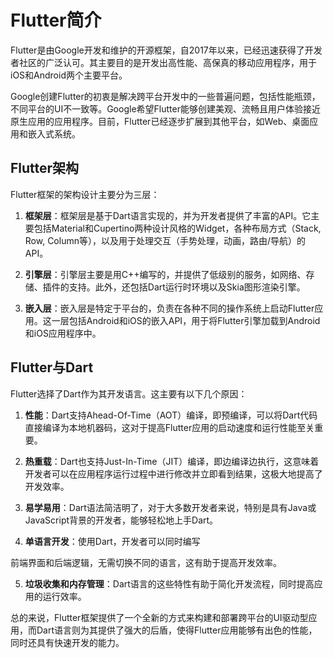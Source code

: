 # Flutter简介


Flutter是由Google开发和维护的开源框架，自2017年以来，已经迅速获得了开发者社区的广泛认可。其主要目的是开发出高性能、高保真的移动应用程序，用于iOS和Android两个主要平台。

Google创建Flutter的初衷是解决跨平台开发中的一些普遍问题，包括性能瓶颈，不同平台的UI不一致等。Google希望Flutter能够创建美观、流畅且用户体验接近原生应用的应用程序。目前，Flutter已经逐步扩展到其他平台，如Web、桌面应用和嵌入式系统。

## Flutter架构

Flutter框架的架构设计主要分为三层：

1. **框架层**：框架层是基于Dart语言实现的，并为开发者提供了丰富的API。它主要包括Material和Cupertino两种设计风格的Widget，各种布局方式（Stack, Row, Column等），以及用于处理交互（手势处理，动画，路由/导航）的API。

2. **引擎层**：引擎层主要是用C++编写的，并提供了低级别的服务，如网络、存储、插件的支持。此外，还包括Dart运行时环境以及Skia图形渲染引擎。

3. **嵌入层**：嵌入层是特定于平台的，负责在各种不同的操作系统上启动Flutter应用。这一层包括Android和iOS的嵌入API，用于将Flutter引擎加载到Android和iOS应用程序中。

## Flutter与Dart

Flutter选择了Dart作为其开发语言。这主要有以下几个原因：

1. **性能**：Dart支持Ahead-Of-Time（AOT）编译，即预编译，可以将Dart代码直接编译为本地机器码，这对于提高Flutter应用的启动速度和运行性能至关重要。

2. **热重载**：Dart也支持Just-In-Time（JIT）编译，即边编译边执行，这意味着开发者可以在应用程序运行过程中进行修改并立即看到结果，这极大地提高了开发效率。

3. **易学易用**：Dart语法简洁明了，对于大多数开发者来说，特别是具有Java或JavaScript背景的开发者，能够轻松地上手Dart。

4. **单语言开发**：使用Dart，开发者可以同时编写

前端界面和后端逻辑，无需切换不同的语言，这有助于提高开发效率。

5. **垃圾收集和内存管理**：Dart语言的这些特性有助于简化开发流程，同时提高应用的运行效率。

总的来说，Flutter框架提供了一个全新的方式来构建和部署跨平台的UI驱动型应用，而Dart语言则为其提供了强大的后盾，使得Flutter应用能够有出色的性能，同时还具有快速开发的能力。